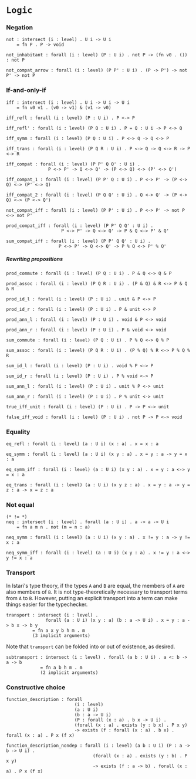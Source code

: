 # `Logic`

### Negation

    not : intersect (i : level) . U i -> U i
        = fn P . P -> void

    not_inhabitant : forall (i : level) (P : U i) . not P -> (fn v0 . ()) : not P

    not_compat_arrow : forall (i : level) (P P' : U i) . (P -> P') -> not P' -> not P


### If-and-only-if

    iff : intersect (i : level) . U i -> U i -> U i
        = fn v0 v1 . (v0 -> v1) & (v1 -> v0)

    iff_refl : forall (i : level) (P : U i) . P <-> P

    iff_refl' : forall (i : level) (P Q : U i) . P = Q : U i -> P <-> Q

    iff_symm : forall (i : level) (P Q : U i) . P <-> Q -> Q <-> P

    iff_trans : forall (i : level) (P Q R : U i) . P <-> Q -> Q <-> R -> P <-> R

    iff_compat : forall (i : level) (P P' Q Q' : U i) .
                    P <-> P' -> Q <-> Q' -> (P <-> Q) <-> (P' <-> Q')

    iff_compat_1 : forall (i : level) (P P' Q : U i) . P <-> P' -> (P <-> Q) <-> (P' <-> Q)

    iff_compat_2 : forall (i : level) (P Q Q' : U i) . Q <-> Q' -> (P <-> Q) <-> (P <-> Q')

    not_compat_iff : forall (i : level) (P P' : U i) . P <-> P' -> not P <-> not P'

    prod_compat_iff : forall (i : level) (P P' Q Q' : U i) .
                         P <-> P' -> Q <-> Q' -> P & Q <-> P' & Q'

    sum_compat_iff : forall (i : level) (P P' Q Q' : U i) .
                        P <-> P' -> Q <-> Q' -> P % Q <-> P' % Q'


##### Rewriting propositions

    prod_commute : forall (i : level) (P Q : U i) . P & Q <-> Q & P

    prod_assoc : forall (i : level) (P Q R : U i) . (P & Q) & R <-> P & Q & R

    prod_id_l : forall (i : level) (P : U i) . unit & P <-> P

    prod_id_r : forall (i : level) (P : U i) . P & unit <-> P

    prod_ann_l : forall (i : level) (P : U i) . void & P <-> void

    prod_ann_r : forall (i : level) (P : U i) . P & void <-> void

    sum_commute : forall (i : level) (P Q : U i) . P % Q <-> Q % P

    sum_assoc : forall (i : level) (P Q R : U i) . (P % Q) % R <-> P % Q % R

    sum_id_l : forall (i : level) (P : U i) . void % P <-> P

    sum_id_r : forall (i : level) (P : U i) . P % void <-> P

    sum_ann_l : forall (i : level) (P : U i) . unit % P <-> unit

    sum_ann_r : forall (i : level) (P : U i) . P % unit <-> unit

    true_iff_unit : forall (i : level) (P : U i) . P -> P <-> unit

    false_iff_void : forall (i : level) (P : U i) . not P -> P <-> void


### Equality

    eq_refl : forall (i : level) (a : U i) (x : a) . x = x : a

    eq_symm : forall (i : level) (a : U i) (x y : a) . x = y : a -> y = x : a

    eq_symm_iff : forall (i : level) (a : U i) (x y : a) . x = y : a <-> y = x : a

    eq_trans : forall (i : level) (a : U i) (x y z : a) . x = y : a -> y = z : a -> x = z : a


### Not equal

    (* != *)
    neq : intersect (i : level) . forall (a : U i) . a -> a -> U i
        = fn a m n . not (m = n : a)

    neq_symm : forall (i : level) (a : U i) (x y : a) . x != y : a -> y != x : a

    neq_symm_iff : forall (i : level) (a : U i) (x y : a) . x != y : a <-> y != x : a


### Transport

In Istari's type theory, if the types `A` and `B` are equal, the
members of `A` are also members of `B`.  It is not type-theoretically
necessary to transport terms from `A` to `B`.  However, putting an
explicit transport into a term can make things easier for the
typechecker.

    transport : intersect (i : level) .
                   forall (a : U i) (x y : a) (b : a -> U i) . x = y : a -> b x -> b y
              = fn a x y b h m . m
              (3 implicit arguments)

Note that `transport` can be folded into or out of existence, as
desired.

    subtransport : intersect (i : level) . forall (a b : U i) . a <: b -> a -> b
                 = fn a b h m . m
                 (2 implicit arguments)


### Constructive choice

    function_description : forall
                              (i : level)
                              (a : U i)
                              (b : a -> U i)
                              (P : forall (x : a) . b x -> U i) .
                              (forall (x : a) . exists (y : b x) . P x y)
                              -> exists (f : forall (x : a) . b x) . forall (x : a) . P x (f x)

    function_description_nondep : forall (i : level) (a b : U i) (P : a -> b -> U i) .
                                     (forall (x : a) . exists (y : b) . P x y)
                                     -> exists (f : a -> b) . forall (x : a) . P x (f x)
